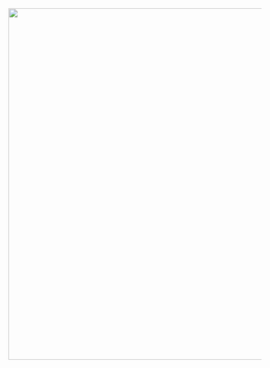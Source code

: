 <div align="center">
  <img src="https://github.com/user-attachments/assets/4a7518ae-de39-4fa1-be3a-5da6e684a135" width="700"/>
</div>
